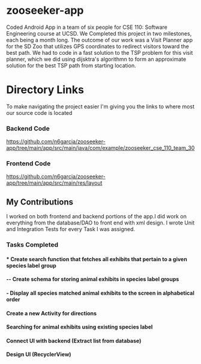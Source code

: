 # zooseeker-app
Coded Android App in a team of six people for CSE 110: Software Engineering course at UCSD. We Completed this project in two milestones, each being a month long. The outcome of our work was a Visit Planner app for the SD Zoo that utilizes GPS coordinates to redirect visitors toward the best path. We had to code in a fast solution to the TSP problem for this visit planner, which we did using dijsktra's algorithmn to form an approximate solution for the best TSP path from starting location.


# Directory Links
To make navigating the project easier I'm giving you the links to where most our source code is located

### Backend Code
https://github.com/n6garcia/zooseeker-app/tree/main/app/src/main/java/com/example/zooseeker_cse_110_team_30

### Frontend Code
https://github.com/n6garcia/zooseeker-app/tree/main/app/src/main/res/layout

## My Contributions
I worked on both frontend and backend portions of the app.I did work on everything from the database/DAO to front end with xml design. I wrote Unit and Integration Tests for every Task I was assigned.

### Tasks Completed

#### * Create search function that fetches all exhibits that pertain to a given species label group
#### -- Create schema for storing animal exhibits in species label groups
#### - Display all species matched animal exhibits to the screen in alphabetical order
#### Create a new Activity for directions
#### Searching for animal exhibits using existing species label
#### Connect UI with backend (Extract list from database)
#### Design UI (RecyclerView)
